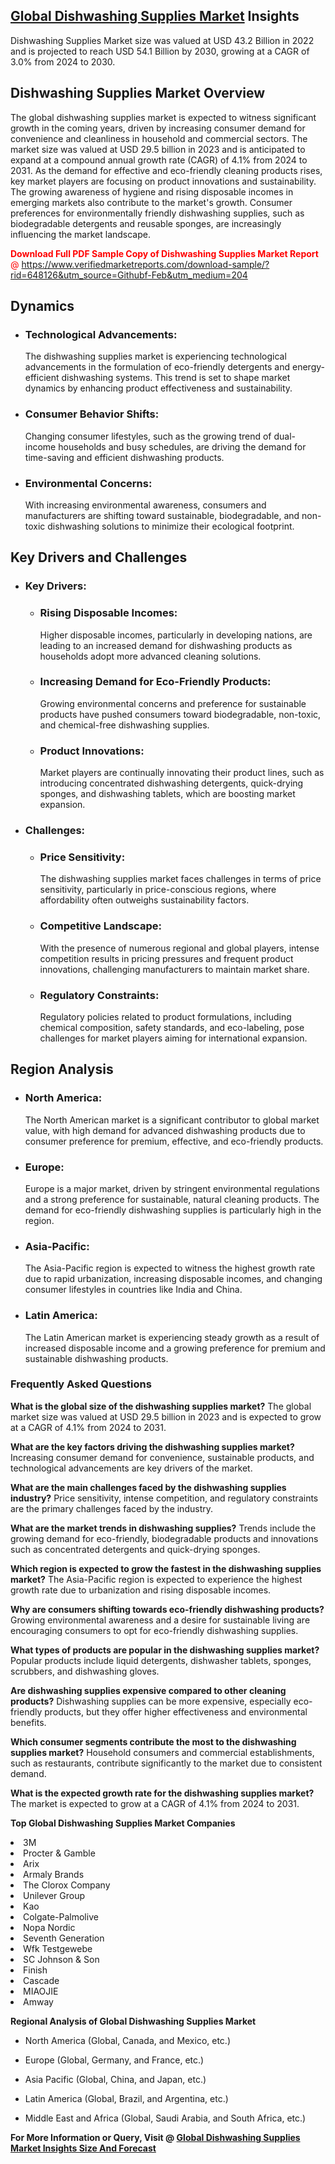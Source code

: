<h2><a href="https://www.verifiedmarketreports.com/download-sample/?rid=648126&amp;utm_source=Githubf&amp;utm_medium=204" target="_blank">Global Dishwashing Supplies Market</a> Insights</h2><p>Dishwashing Supplies Market size was valued at USD 43.2 Billion in 2022 and is projected to reach USD 54.1 Billion by 2030, growing at a CAGR of 3.0% from 2024 to 2030.</p><p> <h2>Dishwashing Supplies Market Overview</h2> <p>The global dishwashing supplies market is expected to witness significant growth in the coming years, driven by increasing consumer demand for convenience and cleanliness in household and commercial sectors. The market size was valued at USD 29.5 billion in 2023 and is anticipated to expand at a compound annual growth rate (CAGR) of 4.1% from 2024 to 2031. As the demand for effective and eco-friendly cleaning products rises, key market players are focusing on product innovations and sustainability. The growing awareness of hygiene and rising disposable incomes in emerging markets also contribute to the market's growth. Consumer preferences for environmentally friendly dishwashing supplies, such as biodegradable detergents and reusable sponges, are increasingly influencing the market landscape. <p><p><span class=""><span style="color: #ff0000;"><strong>Download Full PDF Sample Copy of Dishwashing Supplies Market Report</strong> @ </span><a href="https://www.verifiedmarketreports.com/download-sample/?rid=648126&amp;utm_source=Githubf-Feb&amp;utm_medium=204" target="_blank">https://www.verifiedmarketreports.com/download-sample/?rid=648126&amp;utm_source=Githubf-Feb&amp;utm_medium=204</a></span></p></p> <h2>Dynamics</h2> <ul> <li><h3>Technological Advancements:</h3> The dishwashing supplies market is experiencing technological advancements in the formulation of eco-friendly detergents and energy-efficient dishwashing systems. This trend is set to shape market dynamics by enhancing product effectiveness and sustainability.</li> <li><h3>Consumer Behavior Shifts:</h3> Changing consumer lifestyles, such as the growing trend of dual-income households and busy schedules, are driving the demand for time-saving and efficient dishwashing products.</li> <li><h3>Environmental Concerns:</h3> With increasing environmental awareness, consumers and manufacturers are shifting toward sustainable, biodegradable, and non-toxic dishwashing solutions to minimize their ecological footprint.</li> </ul> <h2>Key Drivers and Challenges</h2> <ul> <li><h3>Key Drivers:</h3> <ul> <li><h3>Rising Disposable Incomes:</h3> Higher disposable incomes, particularly in developing nations, are leading to an increased demand for dishwashing products as households adopt more advanced cleaning solutions.</li> <li><h3>Increasing Demand for Eco-Friendly Products:</h3> Growing environmental concerns and preference for sustainable products have pushed consumers toward biodegradable, non-toxic, and chemical-free dishwashing supplies.</li> <li><h3>Product Innovations:</h3> Market players are continually innovating their product lines, such as introducing concentrated dishwashing detergents, quick-drying sponges, and dishwashing tablets, which are boosting market expansion.</li> </ul> </li> <li><h3>Challenges:</h3> <ul> <li><h3>Price Sensitivity:</h3> The dishwashing supplies market faces challenges in terms of price sensitivity, particularly in price-conscious regions, where affordability often outweighs sustainability factors.</li> <li><h3>Competitive Landscape:</h3> With the presence of numerous regional and global players, intense competition results in pricing pressures and frequent product innovations, challenging manufacturers to maintain market share.</li> <li><h3>Regulatory Constraints:</h3> Regulatory policies related to product formulations, including chemical composition, safety standards, and eco-labeling, pose challenges for market players aiming for international expansion.</li> </ul> </li> </ul> <h2>Region Analysis</h2> <ul> <li><h3>North America:</h3> The North American market is a significant contributor to global market value, with high demand for advanced dishwashing products due to consumer preference for premium, effective, and eco-friendly products.</li> <li><h3>Europe:</h3> Europe is a major market, driven by stringent environmental regulations and a strong preference for sustainable, natural cleaning products. The demand for eco-friendly dishwashing supplies is particularly high in the region.</li> <li><h3>Asia-Pacific:</h3> The Asia-Pacific region is expected to witness the highest growth rate due to rapid urbanization, increasing disposable incomes, and changing consumer lifestyles in countries like India and China.</li> <li><h3>Latin America:</h3> The Latin American market is experiencing steady growth as a result of increased disposable income and a growing preference for premium and sustainable dishwashing products.</li> </ul> <h3>Frequently Asked Questions</h3> <p><strong>What is the global size of the dishwashing supplies market?</strong> The global market size was valued at USD 29.5 billion in 2023 and is expected to grow at a CAGR of 4.1% from 2024 to 2031.</p> <p><strong>What are the key factors driving the dishwashing supplies market?</strong> Increasing consumer demand for convenience, sustainable products, and technological advancements are key drivers of the market.</p> <p><strong>What are the main challenges faced by the dishwashing supplies industry?</strong> Price sensitivity, intense competition, and regulatory constraints are the primary challenges faced by the industry.</p> <p><strong>What are the market trends in dishwashing supplies?</strong> Trends include the growing demand for eco-friendly, biodegradable products and innovations such as concentrated detergents and quick-drying sponges.</p> <p><strong>Which region is expected to grow the fastest in the dishwashing supplies market?</strong> The Asia-Pacific region is expected to experience the highest growth rate due to urbanization and rising disposable incomes.</p> <p><strong>Why are consumers shifting towards eco-friendly dishwashing products?</strong> Growing environmental awareness and a desire for sustainable living are encouraging consumers to opt for eco-friendly dishwashing supplies.</p> <p><strong>What types of products are popular in the dishwashing supplies market?</strong> Popular products include liquid detergents, dishwasher tablets, sponges, scrubbers, and dishwashing gloves.</p> <p><strong>Are dishwashing supplies expensive compared to other cleaning products?</strong> Dishwashing supplies can be more expensive, especially eco-friendly products, but they offer higher effectiveness and environmental benefits.</p> <p><strong>Which consumer segments contribute the most to the dishwashing supplies market?</strong> Household consumers and commercial establishments, such as restaurants, contribute significantly to the market due to consistent demand.</p> <p><strong>What is the expected growth rate for the dishwashing supplies market?</strong> The market is expected to grow at a CAGR of 4.1% from 2024 to 2031.</p> </p><p><strong>Top Global Dishwashing Supplies Market Companies</strong></p><div data-test-id=""><p><li>3M</li><li> Procter & Gamble</li><li> Arix</li><li> Armaly Brands</li><li> The Clorox Company</li><li> Unilever Group</li><li> Kao</li><li> Colgate-Palmolive</li><li> Nopa Nordic</li><li> Seventh Generation</li><li> Wfk Testgewebe</li><li> SC Johnson & Son</li><li> Finish</li><li> Cascade</li><li> MIAOJIE</li><li> Amway</li></p><div><strong>Regional Analysis of&nbsp;Global Dishwashing Supplies Market</strong></div><ul><li dir="ltr"><p dir="ltr">North America&nbsp;(Global, Canada, and Mexico, etc.)</p></li><li dir="ltr"><p dir="ltr">Europe (Global, Germany, and France, etc.)</p></li><li dir="ltr"><p dir="ltr">Asia Pacific&nbsp;(Global, China, and Japan, etc.)</p></li><li dir="ltr"><p dir="ltr">Latin America&nbsp;(Global, Brazil, and Argentina, etc.)</p></li><li dir="ltr">Middle East and Africa&nbsp;(Global, Saudi Arabia, and South Africa, etc.)</li></ul><p><strong>For More Information or Query, Visit @&nbsp;</strong><strong><a href="https://www.verifiedmarketreports.com/product/dishwashing-supplies-market/?utm_source=Githubf&amp;utm_medium=204" target="_blank">Global Dishwashing Supplies Market Insights Size And Forecast</a></strong></p></div>
